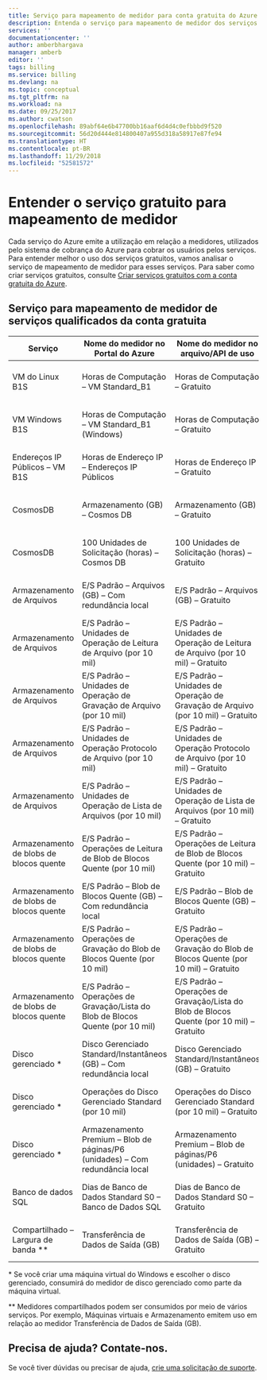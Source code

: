 ```yaml
---
title: Serviço para mapeamento de medidor para conta gratuita do Azure | Microsoft Docs
description: Entenda o serviço para mapeamento de medidor dos serviços incluídos na conta gratuita.
services: ''
documentationcenter: ''
author: amberbhargava
manager: amberb
editor: ''
tags: billing
ms.service: billing
ms.devlang: na
ms.topic: conceptual
ms.tgt_pltfrm: na
ms.workload: na
ms.date: 09/25/2017
ms.author: cwatson
ms.openlocfilehash: 89abf64e6b47700bb16aaf6d4d4c0efbbbd9f520
ms.sourcegitcommit: 56d20d444e814800407a955d318a58917e87fe94
ms.translationtype: HT
ms.contentlocale: pt-BR
ms.lasthandoff: 11/29/2018
ms.locfileid: "52581572"
---
```

# <a name="understand-free-service-to-meter-mapping"></a>Entender o serviço gratuito para mapeamento de medidor

Cada serviço do Azure emite a utilização em relação a medidores, utilizados pelo sistema de cobrança do Azure para cobrar os usuários pelos serviços. Para entender melhor o uso dos serviços gratuitos, vamos analisar o serviço de mapeamento de medidor para esses serviços. Para saber como criar serviços gratuitos, consulte [Criar serviços gratuitos com a conta gratuita do Azure](billing-create-free-services-included-free-account.md).

## <a name="service-to-meter-mapping-for-free-account-eligible-services"></a>Serviço para mapeamento de medidor de serviços qualificados da conta gratuita 

|    Serviço   | Nome do medidor no Portal do Azure | Nome do medidor no arquivo/API de uso | ID de medidor |
| ------------ | -------------------------- | -------------------------| -------- |
| VM do Linux B1S | Horas de Computação – VM Standard_B1 | Horas de Computação – Gratuito | 8260cba2-4437-47d1-a31e-2561cd370f50
| VM Windows B1S | Horas de Computação – VM Standard_B1 (Windows) | Horas de Computação – Gratuito | ff3e6fa5-ee46-478e-8d0e-b629f4f8a8ac
| Endereços IP Públicos – VM B1S  | Horas de Endereço IP – Endereços IP Públicos | Horas de Endereço IP – Gratuito | ae56b367-2708-4454-a3d9-2be7b2364ea1
| CosmosDB | Armazenamento (GB) – Cosmos DB | Armazenamento (GB) – Gratuito | 59c78b09-08e2-466a-9f3b-57a94c9e2f31
| CosmosDB | 100 Unidades de Solicitação (horas) – Cosmos DB | 100 Unidades de Solicitação (horas) – Gratuito | 5d638a6f-e221-41cf-ae3f-0f81d368cef6 
| Armazenamento de Arquivos | E/S Padrão – Arquivos (GB) – Com redundância local | E/S Padrão – Arquivos (GB) – Gratuito | a7f2aa67-b9a2-4593-a413-6ec86d6c8e5b
| Armazenamento de Arquivos | E/S Padrão – Unidades de Operação de Leitura de Arquivo (por 10 mil) | E/S Padrão – Unidades de Operação de Leitura de Arquivo (por 10 mil) – Gratuito | 6207404d-3389-4d20-9087-cc078ddc3fd9
| Armazenamento de Arquivos | E/S Padrão – Unidades de Operação de Gravação de Arquivo (por 10 mil) | E/S Padrão – Unidades de Operação de Gravação de Arquivo (por 10 mil) – Gratuito | 223d8004-d29a-46cf-b4f4-d2d34b12548b
| Armazenamento de Arquivos | E/S Padrão – Unidades de Operação Protocolo de Arquivo (por 10 mil) | E/S Padrão – Unidades de Operação Protocolo de Arquivo (por 10 mil) – Gratuito | a347d8cc-51d1-4a0e-b9eb-76f67566c3f5
| Armazenamento de Arquivos | E/S Padrão – Unidades de Operação de Lista de Arquivos (por 10 mil) | E/S Padrão – Unidades de Operação de Lista de Arquivos (por 10 mil) – Gratuito | e8ae79ad-c2ab-4d82-b226-dd3c33dfd40c
| Armazenamento de blobs de blocos quente | E/S Padrão – Operações de Leitura de Blob de Blocos Quente (por 10 mil) | E/S Padrão – Operações de Leitura de Blob de Blocos Quente (por 10 mil) – Gratuito |fd7cfa1e-026e-4be1-871b-1c2386e8902e
| Armazenamento de blobs de blocos quente | E/S Padrão – Blob de Blocos Quente (GB) – Com redundância local | E/S Padrão – Blob de Blocos Quente (GB) – Gratuito | 67a3a3fd-826f-42c1-8843-bffa14f0da13
| Armazenamento de blobs de blocos quente | E/S Padrão – Operações de Gravação do Blob de Blocos Quente (por 10 mil) | E/S Padrão – Operações de Gravação do Blob de Blocos Quente (por 10 mil) – Gratuito | b34bbb76-edce-4c2d-a288-81a2db1fea53
| Armazenamento de blobs de blocos quente  | E/S Padrão – Operações de Gravação/Lista do Blob de Blocos Quente (por 10 mil) | E/S Padrão – Operações de Gravação/Lista do Blob de Blocos Quente (por 10 mil) – Gratuito | 7e68cf36-1198-4d3b-baa7-86a74c5b3079
| Disco gerenciado *  | Disco Gerenciado Standard/Instantâneos (GB) – Com redundância local | Disco Gerenciado Standard/Instantâneos (GB) – Gratuito | ad94c237-52a5-4804-ae65-38c5bf85ef42
| Disco gerenciado *  | Operações do Disco Gerenciado Standard (por 10 mil) | Operações do Disco Gerenciado Standard (por 10 mil) – Gratuito | 82cc6ea4-0abd-43ac-acc0-ec34edf0f14c
| Disco gerenciado *  | Armazenamento Premium – Blob de páginas/P6 (unidades) – Com redundância local | Armazenamento Premium – Blob de páginas/P6 (unidades) – Gratuito | 2b98c168-27ca-4cc1-b509-e887dec87657
| Banco de dados SQL | Dias de Banco de Dados Standard S0 – Banco de Dados SQL | Dias de Banco de Dados Standard S0 – Gratuito | dd6b69d3-9be0-4a91-abff-2c58bbcafd1d
| Compartilhado – Largura de banda ** | Transferência de Dados de Saída (GB) | Transferência de Dados de Saída (GB) – Gratuito | 0fc067a1-65d2-46da-b24b-7a9cbe2c69bd

\* Se você criar uma máquina virtual do Windows e escolher o disco gerenciado, consumirá do medidor de disco gerenciado como parte da máquina virtual.

\** Medidores compartilhados podem ser consumidos por meio de vários serviços. Por exemplo, Máquinas virtuais e Armazenamento emitem uso em relação ao medidor Transferência de Dados de Saída (GB).

## <a name="need-help-contact-us"></a>Precisa de ajuda? Contate-nos.

Se você tiver dúvidas ou precisar de ajuda, [crie uma solicitação de suporte](https://portal.azure.com/#blade/Microsoft_Azure_Support/HelpAndSupportBlade/newsupportrequest).
